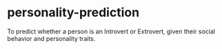 # personality-prediction
To predict whether a person is an Introvert or Extrovert, given their social behavior and personality traits.

